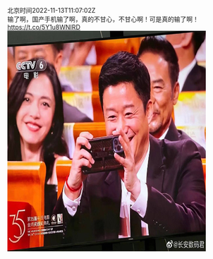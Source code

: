 北京时间2022-11-13T11:07:02Z<br>输了啊，国产手机输了啊，真的不甘心，不甘心啊！可是真的输了啊！ https://t.co/5Y1u8WNIRD<br><img src='/temp/image/2022/o-Month-11/1591628677703401474_0.jpg' width='450' height='500'><br><br>